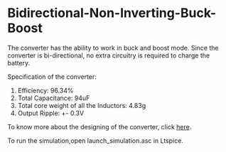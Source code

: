 # Bidirectional-Non-Inverting-Buck-Boost

The converter has the ability to work in buck and boost mode. Since the converter is bi-directional, no extra circuitry is required to charge the battery.

Specification of the converter:
1. Efficiency: 96.34%
2. Total Capacitance: 94uF
3. Total core weight of all the Inductors: 4.83g
4. Output Ripple: +- 0.3V

To know more about the designing of the converter, click [here](https://github.com/rahulk200013/Bidirectional-Non-Inverting-Buck-Boost/files/6206199/Explanation.pdf).

To run the simulation,open launch_simulation.asc in Ltspice.
